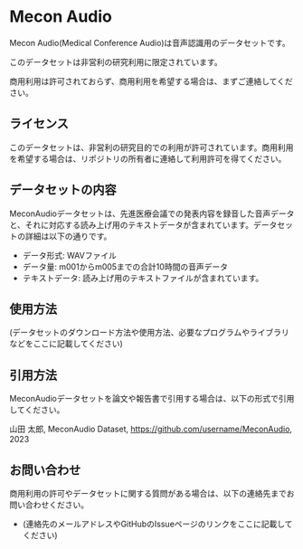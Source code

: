 # Mecon Audio

Mecon Audio(Medical Conference Audio)は音声認識用のデータセットです。

このデータセットは非営利の研究利用に限定されています。

商用利用は許可されておらず、商用利用を希望する場合は、まずご連絡してください。

## ライセンス

このデータセットは、非営利の研究目的での利用が許可されています。商用利用を希望する場合は、リポジトリの所有者に連絡して利用許可を得てください。

## データセットの内容

MeconAudioデータセットは、先進医療会議での発表内容を録音した音声データと、それに対応する読み上げ用のテキストデータが含まれています。データセットの詳細は以下の通りです。

- データ形式: WAVファイル
- データ量: m001からm005までの合計10時間の音声データ
- テキストデータ: 読み上げ用のテキストファイルが含まれています。

## 使用方法

(データセットのダウンロード方法や使用方法、必要なプログラムやライブラリなどをここに記載してください)

## 引用方法

MeconAudioデータセットを論文や報告書で引用する場合は、以下の形式で引用してください。

山田 太郎, MeconAudio Dataset, https://github.com/username/MeconAudio, 2023

## お問い合わせ

商用利用の許可やデータセットに関する質問がある場合は、以下の連絡先までお問い合わせください。

- (連絡先のメールアドレスやGitHubのIssueページのリンクをここに記載してください)

